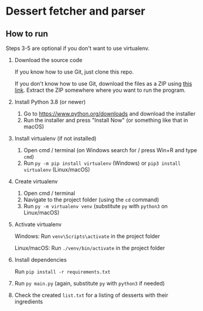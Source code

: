 # Dessert fetcher and parser

## How to run
Steps 3-5 are optional if you don't want to use virtualenv.

1. Download the source code

   If you know how to use Git, just clone this repo.

   If you don't know how to use Git, download the files as a ZIP using [this link](https://github.com/Z1ni/dessert/archive/master.zip). Extract the ZIP somewhere where you want to run the program.
2. Install Python 3.8 (or newer)

   1. Go to https://www.python.org/downloads and download the installer
   2. Run the installer and press "Install Now" (or something like that in macOS)
3. Install virtualenv (if not installed)

   1. Open cmd / terminal (on Windows search for / press Win+R and type `cmd`)
   2. Run `py -m pip install virtualenv` (Windows) or `pip3 install virtualenv` (Linux/macOS)
4. Create virtualenv

   1. Open cmd / terminal
   2. Navigate to the project folder (using the `cd` command)
   3. Run `py -m virtualenv venv` (substitute `py` with `python3` on Linux/macOS)
5. Activate virtualenv

   Windows: Run `venv\Scripts\activate` in the project folder

   Linux/macOS: Run `./venv/bin/activate` in the project folder
6. Install dependencies

   Run `pip install -r requirements.txt`
7. Run `py main.py` (again, substitute `py` with `python3` if needed)
8. Check the created `list.txt` for a listing of desserts with their ingredients